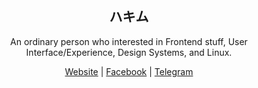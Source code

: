 <div align="center">
  <h2>ハキム</h2>
  <p>An ordinary person who interested in Frontend stuff, User Interface/Experience, Design Systems, and Linux.</p>
  <p>
    <a href="https://haikel.my.id">Website</a>
    |
    <a href="https://www.facebook.com/kelgfx">Facebook</a>
    |
    <a href="https://t.me/pempek_kapal_selem">Telegram</a>
  </p>
</div>

